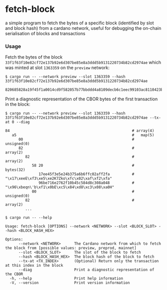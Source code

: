 # fetch-block
a simple program to fetch the bytes of a specific block (identified by slot and block hash) from a cardano network, useful for debugging the on-chain serialisation of blocks and transactions

### Usage

Fetch the bytes of the block `33f1f63f10e82cf72e137b92e6d307be85e8a3ddd5b9131220734b82cd2974ae` which was minted at slot `1363359` on the `preview` network:
```console
$ cargo run -- --network preview --slot 1363359 --hash 33f1f63f10e82cf72e137b92e6d307be85e8a3ddd5b9131220734b82cd2974ae

820685828a19f45f1a0014cd9f582057b77bbddd4a8109decb6c1eec99103ac8110423b3380c22fd1a8974174135fb582023bb0a21009d...
```

Print a diagnostic representation of the CBOR bytes of the first transaction in the block:
```console
$ cargo run -- --network preview --slot 1363359 --hash 33f1f63f10e82cf72e137b92e6d307be85e8a3ddd5b9131220734b82cd2974ae --tx-at 0 --diag

84                                                       # array(4)
   a5                                                    #   map(5)
      00                                                 #     unsigned(0)
      82                                                 #     array(2)
         82                                              #       array(2)
            58 20                                        #         bytes(32)
               17ee45f3e5e24b375a6b6ffc02aff2fa          #           "\x17\xeeE\xf3\xe5\xe2K7Zko\xfc\x02\xaf\xf2\xfa"
               96be716e2762f10b45c584d8c308a048          #           "\x96\xbeqn\'b\xf1\x0bE\xc5\x84\xd8\xc3\x08\xa0H"
            00                                           #         unsigned(0)
         82                                              #       array(2)
         ...
```

```console
$ cargo run -- --help

Usage: fetch-block [OPTIONS] --network <NETWORK> --slot <BLOCK_SLOT> --hash <BLOCK_HASH_HEX>

Options:
      --network <NETWORK>      The Cardano network from which to fetch the block from [possible values: preview, preprod, mainnet]
      --slot <BLOCK_SLOT>      The slot of the block to fetch
      --hash <BLOCK_HASH_HEX>  The block hash of the block to fetch
      --tx-at <TX_INDEX>       (Optional) Return only the transaction at this index in the block
      --diag                   Print a diagnostic representation of the CBOR
  -h, --help                   Print help information
  -V, --version                Print version information
```